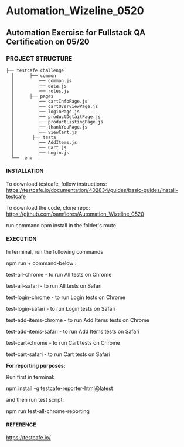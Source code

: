 # Automation_Wizeline_0520
## Automation Exercise for Fullstack QA Certification on 05/20

### PROJECT STRUCTURE
````
├── testcafe.challenge
  │      ├── common
  │         ├── common.js
  │         ├── data.js
  │         ├── roles.js
  │      ├── pages
  │         ├── cartInfoPage.js
  │         ├── cartOverviewPage.js
  │         ├── loginPage.js
  │         ├── productDetailPage.js
  │         ├── productListingPage.js
  │         ├── thankYouPage.js
  │         ├── viewCart.js
  │       ├── tests
  │         ├── AddItems.js
  │         ├── Cart.js
  │         ├── Login.js
  └── .env
````

#### **INSTALLATION**

To download testcafe, follow instructions: https://testcafe.io/documentation/402834/guides/basic-guides/install-testcafe

To download the code, clone repo: https://github.com/pamflores/Automation_Wizeline_0520

run command npm install in the folder's route


#### **EXECUTION**

In terminal, run the following commands

npm run + command-below :

test-all-chrome - to run All tests on Chrome

test-all-safari - to run All tests on Safari

test-login-chrome - to run Login tests on Chrome

test-login-safari - to run Login tests on Safari

test-add-items-chrome - to run Add Items tests on Chrome

test-add-items-safari - to run Add Items tests on Safari

test-cart-chrome - to run Cart tests on Chrome

test-cart-safari - to run Cart tests on Safari

**For reporting purposes:**

Run first in terminal:

npm install -g testcafe-reporter-html@latest

and then run test script:

npm run test-all-chrome-reporting


#### REFERENCE

https://testcafe.io/
